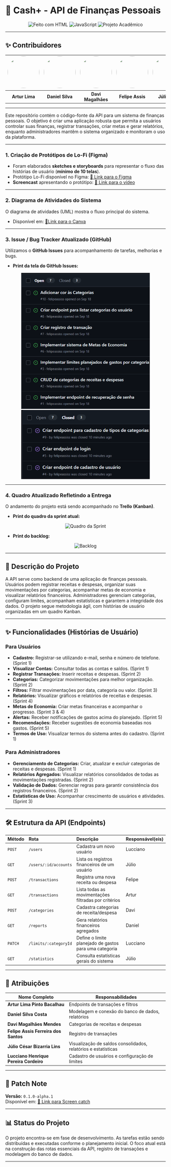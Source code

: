 # 💸 Cash+ - API de Finanças Pessoais

<div align="center">

![Feito com HTML](https://img.shields.io/badge/Feito%20com-HTML%20%26%20CSS-orange?style=for-the-badge)
![JavaScript](https://img.shields.io/badge/-JavaScript-yellow?style=for-the-badge)
![Projeto Acadêmico](https://img.shields.io/badge/📚-Projeto%20Acadêmico-success?style=for-the-badge)

</div>

---

## ✨ Contribuidores

<div align="center">

| [<img src="https://avatars.githubusercontent.com/u/169162600?v=4" width="100" height="100" style="border-radius:50%">](https://github.com/ArturLima33) | [<img src="https://avatars.githubusercontent.com/u/169162345?v=4" width="100" height="100" style="border-radius:50%">](https://github.com/D4n1el20) | [<img src="https://avatars.githubusercontent.com/u/163533321?v=4" width="100" height="100" style="border-radius:50%">](https://github.com/Cyvier) | [<img src="https://avatars.githubusercontent.com/u/169077824?v=4" width="100" height="100" style="border-radius:50%">](https://github.com/felipeassiss) | [<img src="https://avatars.githubusercontent.com/u/169167613?v=4" width="100" height="100" style="border-radius:50%">](https://github.com/JulioCesarLinss) | [<img src="https://avatars.githubusercontent.com/u/169167539?v=4" width="100" height="100" style="border-radius:50%">](https://github.com/Lucci268) |
|:--:|:--:|:--:|:--:|:--:|:--:|
| **Artur Lima** | **Daniel Silva** | **Davi Magalhães** | **Felipe Assis** | **Júlio Lins** | **Lucciano Cordeiro** |

</div>

---

Este repositório contém o código-fonte da API para um sistema de finanças pessoais. O objetivo é criar uma aplicação robusta que permita a usuários controlar suas finanças, registrar transações, criar metas e gerar relatórios, enquanto administradores mantêm o sistema organizado e monitoram o uso da plataforma.

---

### 1. Criação de Protótipos de Lo-Fi (Figma)
- Foram elaborados **sketches e storyboards** para representar o fluxo das histórias de usuário (**mínimo de 10 telas**).  
- Protótipo Lo-Fi disponível no Figma: [🔗 Link para o Figma](https://www.figma.com/design/jufpasxokV5zpu8cvFCZ25/Cash-?node-id=0-1&t=zuDA5kGo0uqpAJZK-1)  
- **Screencast** apresentando o protótipo: [🎥 Link para o vídeo](https://github.com/user-attachments/assets/ff81ff60-9067-4536-a611-31549dc60490)

---

### 2. Diagrama de Atividades do Sistema
O diagrama de atividades (UML) mostra o fluxo principal do sistema.  
- Disponível em: [📄Link para o Canva](https://www.canva.com/design/DAG1by7sao8/s8fswB0WtQV45PrH30zFrg/edit?utm_content=DAG1by7sao8&utm_campaign=designshare&utm_medium=link2&utm_source=sharebutton)  

---

### 3. Issue / Bug Tracker Atualizado (GitHub)
Utilizamos o **GitHub Issues** para acompanhamento de tarefas, melhorias e bugs.  
- **Print da tela do GitHub Issues:**  

<div align="center">
  <img src="https://github.com/D4n1el20/ImagensProjetoAPIFinancas/blob/main/Captura%20de%20tela%202025-10-20%20180235.png?raw=true" alt="Print Issues GitHub" width="80%">
</div>

<div align="center">
  <img src="https://github.com/D4n1el20/ImagensProjetoAPIFinancas/blob/main/Captura%20de%20tela%202025-10-20%20180330.png?raw=true" alt="Print Issues GitHub" width="80%">
</div>

---

### 4. Quadro Atualizado Refletindo a Entrega
O andamento do projeto está sendo acompanhado no **Trello (Kanban)**.  

- **Print do quadro da sprint atual:**  
<div align="center">
  <img src="https://github.com/user-attachments/assets/97897e73-8195-4f33-804c-fdb5e38f0683" alt="Quadro da Sprint" width="80%">
</div>

- **Print do backlog:**  
<div align="center">
  <img src="https://github.com/user-attachments/assets/598ac91c-106b-43c7-bc40-888b70f13301" alt="Backlog" width="60%">
</div>

---

## 📝 Descrição do Projeto

A API serve como backend de uma aplicação de finanças pessoais. Usuários podem registrar receitas e despesas, organizar suas movimentações por categorias, acompanhar metas de economia e visualizar relatórios financeiros. Administradores gerenciam categorias, configuram limites, acompanham estatísticas e garantem a integridade dos dados. O projeto segue metodologia ágil, com histórias de usuário organizadas em um quadro Kanban.

---

## ✨ Funcionalidades (Histórias de Usuário)

### Para Usuários
- **Cadastro:** Registrar-se utilizando e-mail, senha e número de telefone. (Sprint 1)
- **Visualizar Contas:** Consultar todas as contas e saldos. (Sprint 1)
- **Registrar Transações:** Inserir receitas e despesas. (Sprint 2)
- **Categorias:** Categorizar movimentações para melhor organização. (Sprint 2)
- **Filtros:** Filtrar movimentações por data, categoria ou valor. (Sprint 3)
- **Relatórios:** Visualizar gráficos e relatórios de receitas e despesas. (Sprint 4)
- **Metas de Economia:** Criar metas financeiras e acompanhar o progresso. (Sprint 3 & 4)
- **Alertas:** Receber notificações de gastos acima do planejado. (Sprint 5)
- **Recomendações:** Receber sugestões de economia baseadas nos gastos. (Sprint 5)
- **Termos de Uso:** Visualizar termos do sistema antes do cadastro. (Sprint 1)

### Para Administradores
- **Gerenciamento de Categorias:** Criar, atualizar e excluir categorias de receitas e despesas. (Sprint 1)
- **Relatórios Agregados:** Visualizar relatórios consolidados de todas as movimentações registradas. (Sprint 2)
- **Validação de Dados:** Gerenciar regras para garantir consistência dos registros financeiros. (Sprint 2)
- **Estatísticas de Uso:** Acompanhar crescimento de usuários e atividades. (Sprint 3)

---

## 🛠️ Estrutura da API (Endpoints)

| Método | Rota                     | Descrição                                        | Responsável(eis)         |
| :----- | :----------------------- | :----------------------------------------------- | :----------------------- |
| `POST` | `/users`                 | Cadastra um novo usuário                        | Lucciano                 |
| `GET`  | `/users/:id/accounts`     | Lista os registros financeiros de um usuário    | Júlio                    |
| `POST` | `/transactions`          | Registra uma nova receita ou despesa            | Felipe                   |
| `GET`  | `/transactions`          | Lista todas as movimentações filtradas por critérios | Artur               |
| `POST` | `/categories`            | Cadastra categorias de receita/despesa          | Davi                     |
| `GET`  | `/reports`               | Gera relatórios financeiros agregados           | Daniel                   |
| `PATCH`| `/limits/:categoryId`    | Define o limite planejado de gastos para uma categoria | Lucciano           |
| `GET`  | `/statistics`            | Consulta estatísticas gerais do sistema         | Júlio                    |

---

## 👥 Atribuições

| Nome Completo | Responsabilidades |
|----------------|-------------------|
| **Artur Lima Pinto Bacalhau** | Endpoints de transações e filtros |
| **Daniel Silva Costa** | Modelagem e conexão do banco de dados, relatórios |
| **Davi Magalhães Mendes** | Categorias de receitas e despesas |
| **Felipe Assis Ferreira dos Santos** | Registro de transações |
| **Júlio César Bizarria Lins** | Visualização de saldos consolidados, relatórios e estatísticas |
| **Lucciano Henrique Pereira Cordeiro** | Cadastro de usuários e configuração de limites |

---

## 🧾 Patch Note
**Versão:** `0.1.0-alpha.1`  
Disponível em: [📄 Link para Screen catch](https://youtu.be/feqsMQkV2AM)

---

## 📊 Status do Projeto

O projeto encontra-se em fase de desenvolvimento. As tarefas estão sendo distribuídas e executadas conforme o planejamento inicial. O foco atual está na construção das rotas essenciais da API, registro de transações e modelagem do banco de dados.

---


